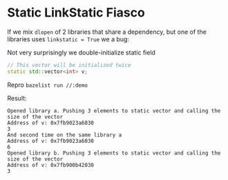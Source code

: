 # Static LinkStatic Fiasco

If we mix `dlopen` of 2 libraries that share a dependency, but one of the libraries uses `linkstatic = True` we a bug:

Not very surprisingly we double-initialize static field

```cpp
// This vector will be initialized twice
static std::vector<int> v;
```

Repro `bazelist run //:demo`

Result:

```
Opened library a. Pushing 3 elements to static vector and calling the size of the vector
Address of v: 0x7fb9023a6030
3
And second time on the same library a
Address of v: 0x7fb9023a6030
6
Opened library b. Pushing 3 elements to static vector and calling the size of the vector
Address of v: 0x7fb900b42030
3
```
